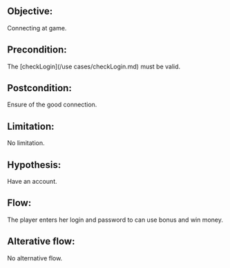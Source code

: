 ## Objective:

Connecting at game.

## Precondition:

The [checkLogin](/use cases/checkLogin.md) must be valid.

## Postcondition:

Ensure of the good connection.

## Limitation:

No limitation.

## Hypothesis:

Have an account.

## Flow:

The player enters her login and password to can use bonus and win money.

## Alterative flow:

No alternative flow.

